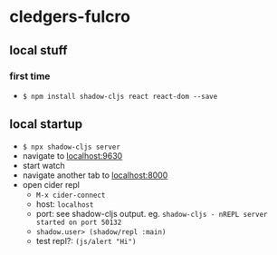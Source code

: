 # cledgers-fulcro

## local stuff

### first time

- `$ npm install shadow-cljs react react-dom --save`

## local startup

- `$ npx shadow-cljs server`
- navigate to [localhost:9630](http://localhost:9630)
- start watch
- navigate another tab to [localhost:8000](http://localhost:8000)
- open cider repl
    - `M-x cider-connect`
    - host: `localhost`
    - port: see shadow-cljs output. eg. `shadow-cljs - nREPL server started on port 50132`
    - `shadow.user> (shadow/repl :main)`
    - test repl?: `(js/alert "Hi")`
